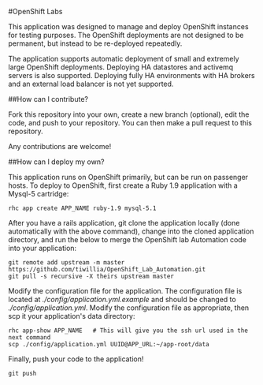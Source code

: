 #OpenShift Labs

This application was designed to manage and deploy OpenShift instances for testing purposes. The OpenShift deployments are not designed to be permanent, but instead to be re-deployed repeatedly. 

The application supports automatic deployment of small and extremely large OpenShift deployments. Deploying HA datastores and activemq servers is also supported. Deploying fully HA environments with HA brokers and an external load balancer is not yet supported.

##How can I contribute?

Fork this repository into your own, create a new branch (optional), edit the code, and push to your repository. You can then make a pull request to this repository.

Any contributions are welcome!

##How can I deploy my own?

This application runs on OpenShift primarily, but can be run on passenger hosts. To deploy to OpenShift, first create a Ruby 1.9 application with a Mysql-5 cartridge:
```
rhc app create APP_NAME ruby-1.9 mysql-5.1
```

After you have a rails application, git clone the application locally (done automatically with the above command), change into the cloned application directory, and run the below to merge the OpenShift lab Automation code into your application:
```
git remote add upstream -m master https://github.com/tiwillia/OpenShift_Lab_Automation.git
git pull -s recursive -X theirs upstream master
```

Modify the configuration file for the application. The configuration file is located at *./config/application.yml.example* and should be changed to *./config/application.yml*. Modify the configuration file as appropriate, then scp it your application's data directory:
```
rhc app-show APP_NAME   # This will give you the ssh url used in the next command
scp ./config/application.yml UUID@APP_URL:~/app-root/data
```

Finally, push your code to the application!
```
git push
```
